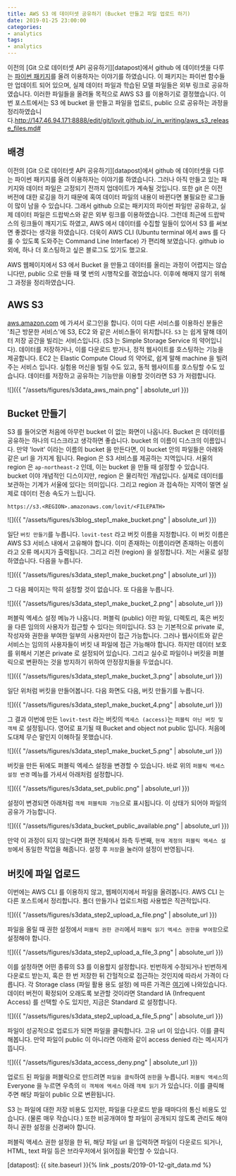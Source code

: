 ```yaml
---
title: AWS S3 에 데이터셋 공유하기 (Bucket 만들고 파일 업로드 하기)
date: 2019-01-25 23:00:00
categories:
- analytics
tags:
- analytics
---
```


이전의 [Git 으로 데이터셋 API 공유하기][datapost]에서 github 에 데이터셋을 다루는 [파이썬 패키지][textmining-dataset]를 올려 이용하자는 이야기를 하였습니다. 이 패키지는 파이썬 함수들만 업데이트 되어 있으며, 실제 데이터 파일과 학습된 모델 파일들은 외부 링크로 공유하였습니다. 이러한 파일들을 올려둘 목적으로 AWS S3 를 이용하기로 결정했습니다. 이번 포스트에서는 S3 에 bucket 을 만들고 파일을 업로드, public 으로 공유하는 과정을 정리하였습니다.http://147.46.94.171:8888/edit/git/lovit.github.io/_in_writing/aws_s3_release_files.md#

## 배경

이전의 [Git 으로 데이터셋 API 공유하기][datapost]에서 github 에 데이터셋을 다루는 파이썬 패키지를 올려 이용하자는 이야기를 하였습니다. 그러나 아직 만들고 있는 패키지와 데이터 파일은 고정되기 전까지 업데이트가 계속될 것입니다. 또한 git 은 이전 버전에 대한 로깅을 하기 때문에 혹여 데이터 파일의 내용이 바뀐다면 불필요한 로그들이 많이 남을 수 있습니다. 그래서 github 으로는 패키지의 파이썬 파일만 공유하고, 실제 데이터 파일은 드랍박스와 같은 외부 링크를 이용하였습니다. 그런데 최근에 드랍박스의 링크들이 깨지기도 하였고, AWS 에서 데이터를 수집할 일들이 있어서 S3 를 써보면 좋겠다는 생각을 하였습니다. 더욱이 AWS CLI (Ubuntu terminal 에서 aws 를 다룰 수 있도록 도와주는 Command Line Interface) 가 편리해 보였습니다. github io 외에, 하나 더 호스팅하고 싶은 블로그도 있기도 했고요.

AWS 웹페이지에서 S3 에서 Bucket 을 만들고 데이터를 올리는 과정이 어렵지는 않습니다만, public 으로 만들 때 몇 번의 시행착오를 겪었습니다. 이후에 해매지 않기 위해 그 과정을 정리하였습니다.

## AWS S3

[aws.amazon.com](https://aws.amazon.com) 에 가셔서 로그인을 합니다. 이미 다른 서비스를 이용하신 분들은 '최근 방문한 서비스'에 S3, EC2 와 같은 서비스들이 위치합니다. `S3` 는 쉽게 말해 데이터 저장 공간을 빌리는 서비스입니다. (S3 는 Simple Storage Service 의 약어입니다). 데이터를 저장하거나, 이를 다운로드 받거나, 정적 웹사이트를 호스팅하는 기능을 제공합니다. EC2 는 Elastic Compute Cloud 의 약어로, 쉽게 말해 machine 을 빌려주는 서비스 입니다. 실험용 머신을 빌릴 수도 있고, 동적 웹사이트를 호스팅할 수도 있습니다. 데이터를 저장하고 공유하는 기능만을 이용할 것이라면 S3 가 저렴합니다.

![]({{ "/assets/figures/s3data_aws_main.png" | absolute_url }})

## Bucket 만들기

S3 를 들어오면 처음에 아무런 bucket 이 없는 화면이 나옵니다. Bucket 은 데이터를 공유하는 하나의 디스크라고 생각하면 좋습니다. bucket 의 이름이 디스크의 이름입니다. 만약 'lovit' 이라는 이름의 bucket 을 만든다면, 이 bucket 안의 파일들은 아래와 같은 url 을 가지게 됩니다. Region 은 S3 서비스를 제공하는 지역입니다. 서울의 region 은 `ap-northeast-2` 인데, 이는 bucket 을 만들 때 설정할 수 있습니다. bucket 이야 개념적인 디스이지만, region 은 물리적인 개념입니다. 실제로 데이터를 보관하는 기계가 서울에 있다는 의미입니다. 그리고 region 과 접속하는 지역이 멀면 실제로 데이터 전송 속도가 느립니다.

```
https://s3.<REGION>.amazonaws.com/lovit/<FILEPATH>
```

![]({{ "/assets/figures/s3blog_step1_make_bucket.png" | absolute_url }})

일단 `버킷 만들기`를 누릅니다. `lovit-test` 라고 버킷 이름을 지정합니다. 이 버킷 이름은 AWS S3 서비스 내에서 고유해야 합니다. 이미 존재하는 이름이라면 존재하는 이름이라고 오류 메시지가 출력됩니다. 그리고 리전 (region) 을 설정합니다. 저는 서울로 설정하였습니다. 다음을 누릅니다.

![]({{ "/assets/figures/s3data_step1_make_bucket.png" | absolute_url }})

그 다음 페이지는 딱히 설정할 것이 없습니다. 또 다음을 누릅니다.

![]({{ "/assets/figures/s3data_step1_make_bucket_2.png" | absolute_url }})

퍼블릭 엑세스 설정 메뉴가 나옵니다. 퍼블릭 (public) 이란 파일, 디렉토리, 혹은 버킷을 다른 임의의 사용자가 접근할 수 있다는 의미입니다. S3 는 기본적으로 private 로, 작성자와 권한을 부여한 일부의 사용자만이 접근 가능합니다. 그러나 웹사이트와 같은 서비스는 임의의 사용자들이 버킷 내 파일에 접근 가능해야 합니다. 하지만 데이터 보호를 위해서 기본은 private 로 설정되어 있습니다. 그리고 실수로 파일이나 버킷을 퍼블릭으로 변환하는 것을 방지하기 위하여 안정장치들을 두었습니다.

![]({{ "/assets/figures/s3data_step1_make_bucket_3.png" | absolute_url }})

일단 위처럼 버킷을 만들어봅니다. 다음 화면도 다음, 버킷 만들기를 누릅니다.

![]({{ "/assets/figures/s3data_step1_make_bucket_4.png" | absolute_url }})

그 결과 이번에 만든 `lovit-test` 라는 버킷의 `엑세스 (access)`는 `퍼블릭 아닌 버킷 및 객체` 로 설정됩니다. 영어로 표기될 때 Bucket and object not public 입니다. 처음에 도대체 무슨 말인지 이해하질 못했습니다. 

![]({{ "/assets/figures/s3data_step1_make_bucket_5.png" | absolute_url }})

버킷을 만든 뒤에도 퍼블릭 엑세스 설정을 변경할 수 있습니다. 바로 위의 `퍼블릭 엑세스 설정 변경` 메뉴를 가셔서 아래처럼 설정합니다.

![]({{ "/assets/figures/s3data_set_public.png" | absolute_url }})

설정이 변경되면 아래처럼 `객체 퍼블릭화 가능`으로 표시됩니다. 이 상태가 되어야 파일의 공유가 가능합니다.

![]({{ "/assets/figures/s3data_bucket_public_available.png" | absolute_url }})

만약 이 과정이 되지 않는다면 화면 전체에서 좌측 두번째, `현재 계정의 퍼블릭 액세스 설정`에서 동일한 작업을 해줍니다. 설정 후 `저장`을 눌러야 설정이 반영됩니다.

## 버킷에 파일 업로드

이번에는 AWS CLI 를 이용하지 않고, 웹페이지에서 파일을 올려봅니다. AWS CLI 는 다른 포스트에서 정리합니다. 폴더 만들기나 업로드처럼 사용법은 직관적입니다. 

![]({{ "/assets/figures/s3data_step2_upload_a_file.png" | absolute_url }})

파일을 올릴 때 권한 설정에서 `퍼블릭 권한 관리`에서 `퍼블릭 읽기 엑세스 권한을 부여함`으로 설정해야 합니다.

![]({{ "/assets/figures/s3data_step2_upload_a_file_3.png" | absolute_url }})

이를 설정하면 어떤 종류의 S3 를 이용할지 설정합니다. 빈번하게 수정되거나 빈번하게 다운로드 받는지, 혹은 한 번 저장한 뒤 간헐적으로 접근하는 것인지에 따라서 가격이 다릅니다. 각 Storage class (파일 활용 용도 설정) 에 따른 가격은 [여기][s3_pricing]에 나와있습니다. 데이터 버전이 확정되어 오래도록 보관할 것이라면 Standard IA (Infrequent Access) 를 선택할 수도 있지만, 지금은 Standard 로 설정합니다.

![]({{ "/assets/figures/s3data_step2_upload_a_file_5.png" | absolute_url }})

파일이 성공적으로 업로드가 되면 파일을 클릭합니다. 고유 url 이 있습니다. 이를 클릭해봅니다. 만약 파일이 public 이 아니라면 아래와 같이 access denied 라는 메시지가 뜹니다.

![]({{ "/assets/figures/s3data_access_deny.png" | absolute_url }})

업로드 된 파일을 퍼블릭으로 만드려면 `파일을 클릭`하여 `권한`을 누릅니다. `퍼블릭 액세스`의 Everyone 을 누르면 우측의 `이 객체에 엑세스` 아래 `객체 읽기` 가 있습니다. 이를 클릭해주면 해당 파일이 public 으로 변환됩니다.

S3 는 파일에 대한 저장 비용도 있지만, 파일을 다운로드 받을 때마다의 통신 비용도 있습니다. (물론 매우 작습니다.) 또한 비공개여야 할 파일이 공개되지 않도록 관리도 해야 하니 권한 설정을 신경써야 합니다.

퍼블릭 액세스 권한 설정을 한 뒤, 해당 파일 url 을 입력하면 파일이 다운로드 되거나, HTML, text 파일 등은 브라우저에서 읽어짐을 확인할 수 있습니다.


[s3_pricing]: https://aws.amazon.com/ko/s3/pricing/
[s3_permission]: https://docs.aws.amazon.com/ko_kr/AmazonS3/latest/dev/WebsiteAccessPermissionsReqd.html
[textmining-dataset]: https://github.com/lovit/textming-dataset
[datapost]: {{ site.baseurl }}{% link _posts/2019-01-12-git_data.md %}
